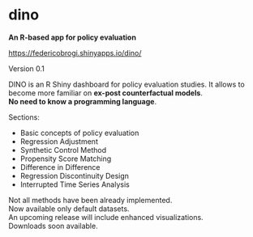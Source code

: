 # dino
**An R-based app for policy evaluation**

https://federicobrogi.shinyapps.io/dino/

Version 0.1

DINO is an R Shiny dashboard for policy evaluation studies. 
It allows to become more familiar on **ex-post counterfactual models**.
<br>
**No need to know a programming language**.

Sections:
- Basic concepts of policy evaluation
- Regression Adjustment
- Synthetic Control Method
- Propensity Score Matching
- Difference in Difference
- Regression Discontinuity Design
- Interrupted Time Series Analysis

Not all methods have been already implemented. <br>
Now available only default datasets. <br>
An upcoming release will include enhanced visualizations. <br>
Downloads soon available.
